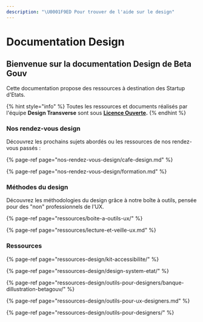 ```yaml
---
description: "\U0001F9ED Pour trouver de l'aide sur le design"
---
```


# Documentation Design

## Bienvenue sur la documentation Design de Beta Gouv

Cette documentation propose des ressources à destination des Startup d'Etats.

{% hint style="info" %}
Toutes les ressources et documents réalisés par l'équipe **Design Transverse** sont sous [**Licence Ouverte**](https://www.etalab.gouv.fr/licence-ouverte-open-licence)**.**
{% endhint %}

### Nos rendez-vous design

Découvrez les prochains sujets abordés ou les ressources de nos rendez-vous passés : 

{% page-ref page="nos-rendez-vous-design/cafe-design.md" %}

{% page-ref page="nos-rendez-vous-design/formation.md" %}

### Méthodes du design

Découvrez les méthodologies du design grâce à notre boîte à outils, pensée pour des "non" professionnels de l'UX.

{% page-ref page="ressources/boite-a-outils-ux/" %}

{% page-ref page="ressources/lecture-et-veille-ux.md" %}

### Ressources

{% page-ref page="ressources-design/kit-accessibilite/" %}

{% page-ref page="ressources-design/design-system-etat/" %}

{% page-ref page="ressources-design/outils-pour-designers/banque-dillustration-betagouv/" %}

{% page-ref page="ressources-design/outils-pour-ux-designers.md" %}

{% page-ref page="ressources-design/outils-pour-designers/" %}

